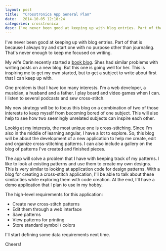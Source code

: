 ```yaml
---
layout: post
title:  "Crosstronica App General Plan"
date:   2014-10-05 12:18:24
categories: crosstronica
desc: I've never been good at keeping up with blog entries. Part of that is because I always try and start one with no purpose other than journaling. That's never enough to keep me focused on writing...
---
```

I've never been good at keeping up with blog entries. Part of that is because I always try and start one with no purpose other than journaling. That's never enough to keep me focused on writing.

My wife Carin recently started a [book blog][book-nook]. Shes had similar problems with writing posts on a new blog. But this one is going well for her. This is inspiring me to get my own started, but to get a subject to write about first that I can keep up with.

One problem is that I have too many interests. I'm a web developer, a musician, a husband and a father. I play board and video games when I can. I listen to several podcasts and sew cross-stitch.

My new strategy will be to focus this blog on a combination of two of those interests to keep myself from becoming bored of one subject. This will also help to see how two seemingly unrelated subjects can inspire each other.

Lookig at my interests, the most unique one is cross-stitching. Since I'm also in the middle of learning angular, I have a lot to explore. So, this blog will be about the development of a new application to help me create, edit and organize cross-stitching patterns. I can also include a gallery on the blog of patterns I've created and finished pieces.

The app will solve a problem that I have with keeping track of my patterns. I like to look at existing patterns and use them to create my own designs. This is very similar to looking at application code for design patterns. With a blog for creating a cross-stitch application, I'll be able to talk about these similarities while exploring them with code creation. At the end, I'll have a demo application that I plan to use in my hobby.

The high-level requirements for this application:

- Create new cross-stitch patterns
- Edit them through a web interface
- Save patterns
- View patterns for printing
- Store standard symbol / colors

I'll start defining some data requirements next time.

Cheers!


[book-nook]: http://www.carinslater.com/booknook/


